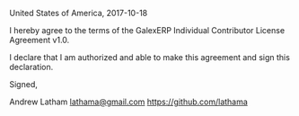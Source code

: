 United States of America, 2017-10-18

I hereby agree to the terms of the GalexERP Individual Contributor License Agreement v1.0.

I declare that I am authorized and able to make this agreement and sign this declaration.

Signed,

Andrew Latham lathama@gmail.com https://github.com/lathama

